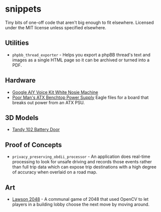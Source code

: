 # snippets

Tiny bits of one-off code that aren't big enough to fit elsewhere. Licensed under the MIT license unless specified elsewhere.

## Utilities

* `phpbb_thread_exporter` - Helps you export a phpBB thread's text and images as a single HTML page so it can be archived or turned into a PDF.

## Hardware

* [Google AIY Voice Kit White Nosie Machine](aiy_white_noise_machine/)
* [Poor Man's ATX Benchtop Power Supply](poor_mans_atx_benchtop_power_supply) Eagle files for a board that breaks out power from an ATX PSU.

## 3D Models

* [Tandy 102 Battery Door](tandy_102_battery_door/)

## Proof of Concepts

* `privacy_preserving_obdii_processor` - An application does real-time processing to look for unsafe driving and records those
    events rather than full trip data which can expose trip destinations with a high degree
    of accuracy when overlaid on a road map.

## Art

* [Lawson 2048](lawson2048/) - A communal game of 2048 that used OpenCV to let players in a building lobby choose the next move by moving around.